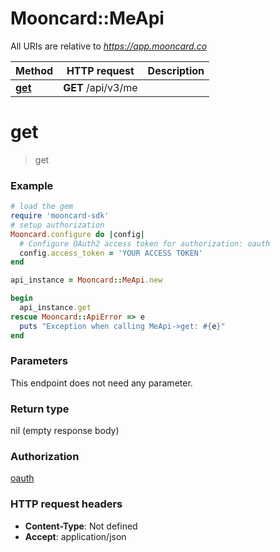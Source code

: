 # Mooncard::MeApi

All URIs are relative to *https://app.mooncard.co*

Method | HTTP request | Description
------------- | ------------- | -------------
[**get**](MeApi.md#get) | **GET** /api/v3/me | 


# **get**
> get



### Example
```ruby
# load the gem
require 'mooncard-sdk'
# setup authorization
Mooncard.configure do |config|
  # Configure OAuth2 access token for authorization: oauth
  config.access_token = 'YOUR ACCESS TOKEN'
end

api_instance = Mooncard::MeApi.new

begin
  api_instance.get
rescue Mooncard::ApiError => e
  puts "Exception when calling MeApi->get: #{e}"
end
```

### Parameters
This endpoint does not need any parameter.

### Return type

nil (empty response body)

### Authorization

[oauth](../README.md#oauth)

### HTTP request headers

 - **Content-Type**: Not defined
 - **Accept**: application/json



